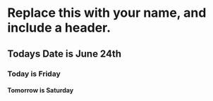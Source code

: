# Replace this with your name, and include a header.
## Todays Date is June 24th
### Today is Friday
#### Tomorrow is Saturday
